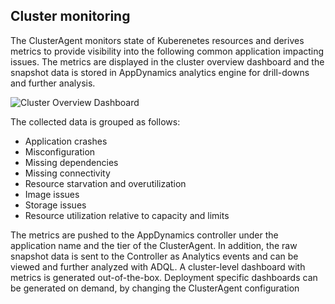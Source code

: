 ## Cluster monitoring

The ClusterAgent monitors state of Kuberenetes resources and derives metrics to provide visibility into the following common application impacting issues. The metrics are displayed in the cluster overview dashboard and the snapshot data is stored in AppDynamics analytics engine for drill-downs and further analysis.

![Cluster Overview Dashboard](https://github.com/Appdynamics/cluster-agent/docs/assets/cluster-dashboard.png)

The collected data is grouped as follows:

* Application crashes
* Misconfiguration
* Missing dependencies
* Missing connectivity
* Resource starvation and overutilization
* Image issues
* Storage issues
* Resource utilization relative to capacity and limits

The metrics are pushed to the AppDynamics controller under the application name and the tier of the ClusterAgent. In addition, the raw snapshot data is sent to the Controller as Analytics events and can be viewed and further analyzed with ADQL.
A cluster-level dashboard with metrics is generated out-of-the-box. Deployment specific dashboards can be generated on demand, by changing the ClusterAgent configuration